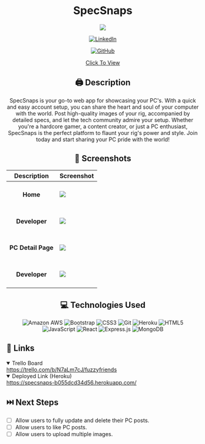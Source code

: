 <div id='header' align='center'>



# SpecSnaps

<img src='https://i.imgur.com/JNlO07s.jpg'>



[![LinkedIn](https://img.shields.io/badge/Artin-0077B5?style=for-the-badge&logo=linkedin&logoColor=white)](https://www.linkedin.com/in/artin-simonian/)

[![GitHub](https://img.shields.io/badge/Artin-%23121011.svg?style=for-the-badge&logo=github&logoColor=white)](https://github.com/Artin-Simonian)



[Click To View](https://specsnaps-b055dcd34d56.herokuapp.com/)

</div>

<div id="body" align='center'>

## 🖨 Description 
 SpecSnaps is your go-to web app for showcasing your PC's. With a quick and easy account setup, you can share the heart and soul of your computer with the world. Post high-quality images of your rig, accompanied by detailed specs, and let the tech community admire your setup. Whether you're a hardcore gamer, a content creator, or just a PC enthusiast, SpecSnaps is the perfect platform to flaunt your rig's power and style. Join today and start sharing your PC pride with the world!

 ## 📸 Screenshots  
  |   Description | Screenshot | 
  |:-------------:| -----------|
  |<h4>Home</h4> | <img src="https://i.imgur.com/scR3PWj.png">|
  |<h4>Developer</h4>| <img src="https://i.imgur.com/1E3hYRx.png">|
  |<h4>PC Detail Page</h4> | <img src="https://i.imgur.com/q5khm5B.png">|
  |<h4>Developer</h4>| <img src="https://i.imgur.com/1E3hYRx.png">|


</div>

<div align='center'>

## 💻 Technologies Used
![Amazon AWS](https://img.shields.io/badge/Amazon_AWS-FF9900?style=for-the-badge&logo=amazonaws&logoColor=white) ![Bootstrap](https://img.shields.io/badge/bootstrap-%238511FA.svg?style=for-the-badge&logo=bootstrap&logoColor=white) ![CSS3](https://img.shields.io/badge/css3-%231572B6.svg?style=for-the-badge&logo=css3&logoColor=white)  ![Git](https://img.shields.io/badge/GIT-E44C30?style=for-the-badge&logo=git&logoColor=white) ![Heroku](https://img.shields.io/badge/Heroku-430098?style=for-the-badge&logo=heroku&logoColor=white)  ![HTML5](https://img.shields.io/badge/html5-%23E34F26.svg?style=for-the-badge&logo=html5&logoColor=white) ![JavaScript](https://img.shields.io/badge/javascript-%23323330.svg?style=for-the-badge&logo=javascript&logoColor=%23F7DF1E) ![React](https://img.shields.io/badge/react-%2320232a.svg?style=for-the-badge&logo=react&logoColor=%2361DAFB) ![Express.js](https://img.shields.io/badge/express.js-%23404d59.svg?style=for-the-badge&logo=express&logoColor=%2361DAFB) ![MongoDB](https://img.shields.io/badge/MongoDB-%234ea94b.svg?style=for-the-badge&logo=mongodb&logoColor=white)
</div>



## 🔗 Links
<details open>
  <summary> Trello Board </summary>
  <a href="https://trello.com/b/tWNag1DB/specsnaps"> https://trello.com/b/N7aLm7cJ/fuzzyfriends </a>
</details>

<details open>
  <summary> Deployed Link (Heroku) </summary>
  <a href="https://specsnaps-b055dcd34d56.herokuapp.com/"> https://specsnaps-b055dcd34d56.herokuapp.com/ </a>
</details>

## ⏭️ Next Steps

- [ ] Allow users to fully update and delete their PC posts.
- [ ] Allow users to like PC posts.
- [ ] Allow users to upload multiple images.